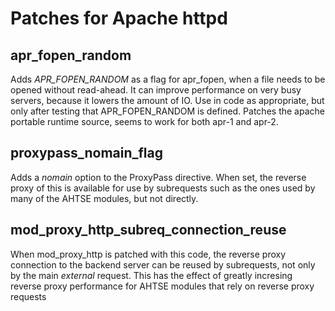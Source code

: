 # Patches for Apache httpd

## apr_fopen_random
Adds *APR_FOPEN_RANDOM* as a flag for apr_fopen, when a file needs to be opened without read-ahead.  It can improve performance on very busy servers, because it lowers the amount of IO. Use in code as appropriate, but only after testing that APR_FOPEN_RANDOM is defined. Patches the apache portable runtime source, seems to work for both apr-1 and apr-2.
## proxypass_nomain_flag
Adds a *nomain* option to the ProxyPass directive. When set, the reverse proxy of this is available for use by subrequests such as the ones used by many of the AHTSE modules, but not directly.

## mod_proxy_http_subreq_connection_reuse
When mod_proxy_http is patched with this code, the reverse proxy connection to the backend server can be reused by subrequests, not only by the main *external* request. This has the effect of greatly incresing reverse proxy performance for AHTSE modules that rely on reverse proxy requests
